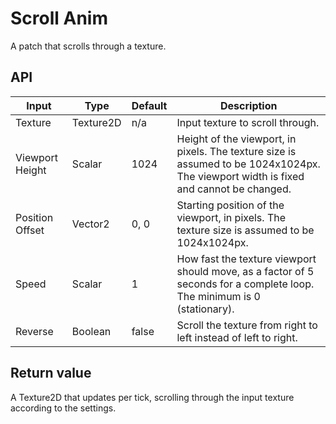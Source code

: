 # Scroll Anim

A patch that scrolls through a texture.

## API

| Input | Type | Default | Description |
| --- | --- | --- | --- |
| Texture | Texture2D | n/a | Input texture to scroll through. |
| Viewport Height | Scalar | 1024 | Height of the viewport, in pixels. The texture size is assumed to be 1024x1024px. The viewport width is fixed and cannot be changed. |
| Position Offset | Vector2 | 0, 0 | Starting position of the viewport, in pixels. The texture size is assumed to be 1024x1024px. |
| Speed | Scalar | 1 | How fast the texture viewport should move, as a factor of 5 seconds for a complete loop. The minimum is 0 (stationary). |
| Reverse | Boolean | false | Scroll the texture from right to left instead of left to right. |

## Return value

A Texture2D that updates per tick, scrolling through the input texture according to the settings.

